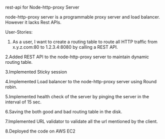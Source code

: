 rest-api for Node-http-proxy Server

node-http-proxy server is a programmable proxy server and load balancer. However it lacks Rest APIs.

User-Stories:
1. As a user, I want to create a routing table to route all HTTP traffic from x.y.z.com:80 to 1.2.3.4:8080 by calling a REST API.

2.Added REST API to the node-http-proxy server to maintain dynamic routing table.

3.Implemented Sticky session

4.Implemented Load balancer to the node-http-proxy server using Round robin.

5.Implemented health check of the server by pinging the server in the interval of 15 sec.

6.Saving the both good and bad routing table in the disk.

7.Implemented URL validator to validate all the url mentioned by the client.

8.Deployed the code on AWS EC2 

